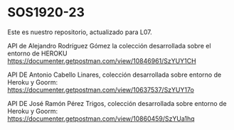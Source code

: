 # SOS1920-23
Este es nuestro repositorio, actualizado para L07.

API de Alejandro Rodríguez Gómez la colección desarrollada sobre el entorno de HEROKU
https://documenter.getpostman.com/view/10846961/SzYUY1CH

API DE Antonio Cabello Linares, colección desarrollada sobre entorno de Heroku y Goorm:
https://documenter.getpostman.com/view/10637537/SzYUY17o

API DE José Ramón Pérez Trigos, colección desarrollada sobre entorno de Heroku y Goorm:
https://documenter.getpostman.com/view/10860459/SzYUa1hq


